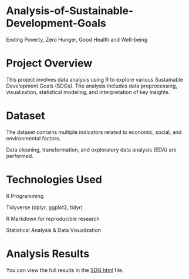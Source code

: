 # Analysis-of-Sustainable-Development-Goals
Ending Poverty, Zero Hunger, Good Health and Well-being
# Project Overview
This project involves data analysis using R to explore various Sustainable Development Goals (SDGs). The analysis includes data preprocessing, visualization, statistical modeling, and interpretation of key insights.
# Dataset
The dataset contains multiple indicators related to economic, social, and environmental factors.

Data cleaning, transformation, and exploratory data analysis (EDA) are performed.
# Technologies Used
R Programming

Tidyverse (dplyr, ggplot2, tidyr)

R Markdown for reproducible research

Statistical Analysis & Data Visualization
# Analysis Results
You can view the full results in the [SDG.html](SDG.html) file.


